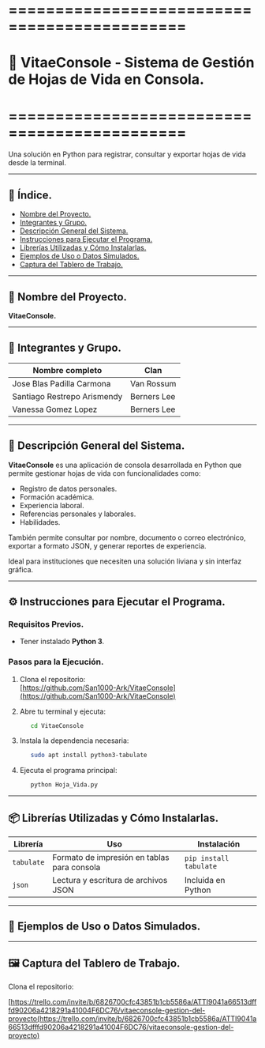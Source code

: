 # =============================================
# 🧾 VitaeConsole - Sistema de Gestión de Hojas de Vida en Consola.
# =============================================

Una solución en Python para registrar, consultar y exportar hojas de vida desde la terminal.

---

## 📑 Índice.


- [Nombre del Proyecto.](#nombre-del-proyecto)
- [Integrantes y Grupo.](#integrantes-y-grupo)
- [Descripción General del Sistema.](#descripción-general-del-sistema)
- [Instrucciones para Ejecutar el Programa.](#instrucciones-para-ejecutar-el-programa)
- [Librerías Utilizadas y Cómo Instalarlas.](#librerías-utilizadas-y-cómo-instalarlas)
- [Ejemplos de Uso o Datos Simulados.](#ejemplos-de-uso-o-datos-simulados)
- [Captura del Tablero de Trabajo.](#captura-del-tablero-de-trabajo)


---


## 📌 Nombre del Proyecto.

**VitaeConsole.**

---

## 👥 Integrantes y Grupo.

| Nombre completo                 | Clan         |
|--------------------------------|--------------|
| Jose Blas Padilla Carmona      | Van Rossum   |
| Santiago Restrepo Arismendy    | Berners Lee  |
| Vanessa Gomez Lopez            | Berners Lee  |

---

## 📝 Descripción General del Sistema.

**VitaeConsole** es una aplicación de consola desarrollada en Python que permite gestionar hojas de vida con funcionalidades como:

- Registro de datos personales.
- Formación académica.
- Experiencia laboral.
- Referencias personales y laborales.
- Habilidades.

También permite consultar por nombre, documento o correo electrónico, exportar a formato JSON, y generar reportes de experiencia.

Ideal para instituciones que necesiten una solución liviana y sin interfaz gráfica.

---

## ⚙️ Instrucciones para Ejecutar el Programa.

### Requisitos Previos.

- Tener instalado **Python 3**.

### Pasos para la Ejecución.

1. Clona el repositorio:  
   [https://github.com/San1000-Ark/VitaeConsole](https://github.com/San1000-Ark/VitaeConsole)

2. Abre tu terminal y ejecuta:

   ```bash
      cd VitaeConsole
   
3. Instala la dependencia necesaria:

   ```bash
      sudo apt install python3-tabulate

4. Ejecuta el programa principal:

   ```bash
      python Hoja_Vida.py

---

## 📦 Librerías Utilizadas y Cómo Instalarlas.

| Librería   | Uso                                         | Instalación            |
| ---------- | ------------------------------------------- | ---------------------- |
| `tabulate` | Formato de impresión en tablas para consola | `pip install tabulate` |
| `json`     | Lectura y escritura de archivos JSON        | Incluida en Python     |

---

## 🔎 Ejemplos de Uso o Datos Simulados.

---

## 🖼️ Captura del Tablero de Trabajo.

Clona el repositorio:  

[https://trello.com/invite/b/6826700cfc43851b1cb5586a/ATTI9041a66513dfffd90206a4218291a41004F6DC76/vitaeconsole-gestion-del-proyecto(https://trello.com/invite/b/6826700cfc43851b1cb5586a/ATTI9041a66513dfffd90206a4218291a41004F6DC76/vitaeconsole-gestion-del-proyecto)